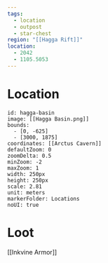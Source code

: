 ```yaml
---
tags:
  - location
  - outpost
  - star-chest
region: "[[Hagga Rift]]"
location:
  - 2042
  - 1105.5053
---
```

# Location
```leaflet
id: hagga-basin
image: [[Hagga Basin.png]]
bounds:
  - [0, -625]
  - [3000, 1875]
coordinates: [[Arctus Cavern]]
defaultZoom: 0
zoomDelta: 0.5
minZoom: -2
maxZoom: 1
width: 250px
height: 250px
scale: 2.81
unit: meters
markerFolder: Locations
noUI: true
```
# Loot
[[Inkvine Armor]]